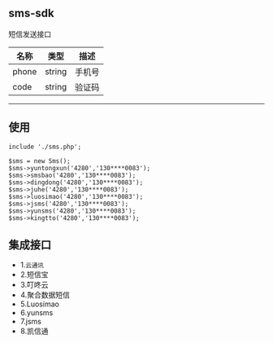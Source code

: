 ## sms-sdk

短信发送接口

名称| 类型 | 描述
---|---|---
phone|string | 手机号
code|string | 验证码

---

## 使用

```
include './sms.php';

$sms = new Sms();
$sms->yuntongxun('4280','130****0083');
$sms->smsbao('4280','130****0083');
$sms->dingdong('4280','130****0083');
$sms->juhe('4280','130****0083');
$sms->luosimao('4280','130****0083');
$sms->jsms('4280','130****0083');
$sms->yunsms('4280','130****0083');
$sms->kingtto('4280','130****0083');
```

## 集成接口

*  1.`云通讯`
*  2.短信宝
*  	3.叮咚云
*  	4.聚合数据短信
*  	5.Luosimao
*  	6.yunsms
*  	7.jsms
*  	8.凯信通
